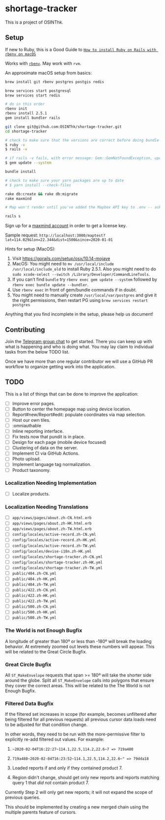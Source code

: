 # shortage-tracker

This is a project of OSINThk.

## Setup

If new to Ruby, this is a Good Guide to [`How to install Ruby on Rails with rbenv on macOS`](https://www.digitalocean.com/community/tutorials/how-to-install-ruby-on-rails-with-rbenv-on-macos)

Works with [`rbenv`](https://github.com/rbenv/rbenv#homebrew-on-macos). May work with `rvm`.

An approximate macOS setup from basics:

```sh
brew install git rbenv postgres postgis redis

brew services start postgresql
brew services start redis

# do in this order
rbenv init
rbenv install 2.5.1
gem install bundler rails

git clone git@github.com:OSINThk/shortage-tracker.git
cd shortage-tracker

# check to make sure that the versions are correct before doing bundle install
$ ruby -v
$ rails -v

# if rails -v fails, with error message: Gem::GemNotFoundException, update gems
$ gem update --system

bundle install

# check to make sure your yarn packages are up to date
# $ yarn install --check-files

rake db:create && rake db:migrate
rake maxmind

# Map won't render until you've added the Mapbox API key to .env -- ask in the Telegram chat for it

rails s
```

Sign up for a [maxmind account](https://www.maxmind.com) in order to get a license key.

Sample request: `http://localhost:3000/maptest?lat=114.029&lon=22.344&dist=1500&since=2020-01-01`

Hints for setup (MacOS):

1. Visit https://gorails.com/setup/osx/10.14-mojave
2. MacOS: You might need to `mv /usr/local/include /usr/local/include_old` to install Ruby 2.5.1. Also you might need to do `sudo xcode-select --switch /Library/Developer/CommandLineTools`.
3. If you can't find `bundle` try `rbenv exec gem update --system` followed by `rbenv exec bundle update --bundler`.
4. Use `rbenv exec` in front of gem/bundle commands if in doubt.
5. You might need to manually create `/usr/local/var/postgres` and give it the right permissions, then restart PG using `brew services restart postgres`

Anything that you find incomplete in the setup, please help us document!

## Contributing

Join the [Telegram group chat](https://t.me/joinchat/Aig7CRa2KapdIcMJX21--A) to get started. There you can keep up with what is happening and who is doing what. You may lay claim to individual tasks from the below TODO list.

Once we have more than one regular contributor we will use a GitHub PR workflow to organize getting work into the application.

## TODO

This is a list of things that can be done to improve the application:

- [ ] Improve error pages.
- [ ] Button to center the homepage map using device location.
- [ ] Report#new/Report#edit: populate coordinates via map selection.
- [ ] Host our own tiles.
- [ ] :omniauthable
- [ ] Inline reporting interface.
- [ ] Fix tests now that pundit is in place.
- [ ] Design for each page (mobile device focused)
- [ ] Clustering of data on the server.
- [ ] Implement CI via GitHub Actions.
- [ ] Photo upload.
- [ ] Implement language tag normalization.
- [ ] Product taxonomy.

### Localization Needing Implementation
- [ ] Localize products.

### Localization Needing Translations
- [ ] `app/views/pages/about.zh-CN.html.erb`
- [ ] `app/views/pages/about.zh-HK.html.erb`
- [ ] `app/views/pages/about.zh-TW.html.erb`
- [ ] `config/locales/active-record.zh-CN.yml`
- [ ] `config/locales/active-record.zh-HK.yml`
- [ ] `config/locales/active-record.zh-TW.yml`
- [ ] `config/locales/devise-i18n.zh-HK.yml`
- [ ] `config/locales/shortage-tracker.zh-CN.yml`
- [ ] `config/locales/shortage-tracker.zh-HK.yml`
- [ ] `config/locales/shortage-tracker.zh-TW.yml`
- [ ] `public/404.zh-CN.yml`
- [ ] `public/404.zh-HK.yml`
- [ ] `public/404.zh-TW.yml`
- [ ] `public/422.zh-CN.yml`
- [ ] `public/422.zh-HK.yml`
- [ ] `public/422.zh-TW.yml`
- [ ] `public/500.zh-CN.yml`
- [ ] `public/500.zh-HK.yml`
- [ ] `public/500.zh-TW.yml`

### The World is not Enough Bugfix

A longitude of greater than 180º or less than -180º will break the loading behavior. At extremely zoomed out levels these numbers will appear. This will be related to the Great Circle Bugfix.

### Great Circle Bugfix

All `ST_MakeEnvelope` requests that span >= 180º will take the shorter side around the globe. Split all `ST_MakeEnvelope` calls into polygons that ensure they cover the correct areas. This will be related to the The World is not Enough Bugfix.

### Filtered Data Bugfix

If the filtered set increases in scope (for example, becomes unfiltered after being filtered for all previous requests) all previous cursor data loads need to be adjusted for that condition change.

In other words, they need to be run with the more-permissive filter to explicitly re-add filtered out values. For example:

1. `~2020-02-04T16:22:27~114.1,22.5,114.2,22.6~7 => 719a480`
2. `719a480~2020-02-04T16:23:52~114.1,22.5,114.2,22.6~" => 79dda18`

3. Loaded reports if and only if they contained product 7.
4. Region didn't change, should get only new reports and reports matching query 1 that _did not_ contain product 7.

Currently Step 2 will only get new reports; it will not expand the scope of previous queries.

This should be implemented by creating a new merged chain using the multiple parents feature of cursors.
